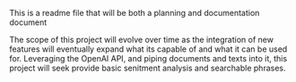 This is a readme file that will be both a planning and documentation document  

The scope of this project will evolve over time as the integration of new features will eventually expand what its capable of and what it can be used for. Leveraging the OpenAI API, and piping documents 
and texts into it, this project will seek provide basic senitment analysis and searchable phrases. 